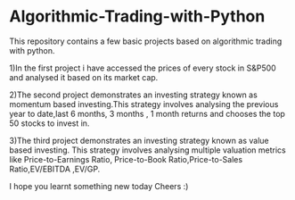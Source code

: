 # Algorithmic-Trading-with-Python
This repository contains a few basic projects based on algorithmic trading with python.

1)In the first project i have accessed the prices of every stock in S&P500 and analysed it based on its market cap.

2)The second project demonstrates an investing strategy known as momentum based investing.This strategy involves analysing the previous year to date,last 6 months, 3 months , 1 month returns and chooses the top 50 stocks to invest in.

3)The third project demonstrates an investing strategy known as value based investing. This strategy involves analysing multiple valuation metrics like Price-to-Earnings Ratio, Price-to-Book Ratio,Price-to-Sales Ratio,EV/EBITDA ,EV/GP.


          

I hope you learnt something new today
Cheers :)

